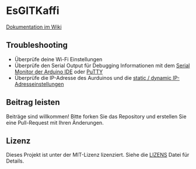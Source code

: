 # EsGITKaffi
[Dokumentation im Wiki](https://github.com/bbz-hft-software-engineering/EsGITKaffi/wiki)

## Troubleshooting

- Überprüfe deine Wi-Fi Einstellungen
- Überprüfe den Serial Output für Debugging Informationen mit dem [Serial Monitor der Arduino IDE](https://docs.arduino.cc/software/ide-v2/tutorials/ide-v2-serial-monitor) oder [PuTTY](https://putty.org/)
- Überprüfe die IP-Adresse des Aurduinos und die [static / dynamic IP-Adresseinstellungen](https://whatismyipaddress.com/dynamic-static)


## Beitrag leisten
Beiträge sind willkommen! Bitte forken Sie das Repository und erstellen Sie eine Pull-Request mit Ihren Änderungen.

## Lizenz
Dieses Projekt ist unter der MIT-Lizenz lizenziert. Siehe die [LIZENS](LICENSE) Datei für Details.
